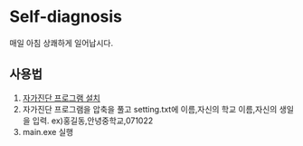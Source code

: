 # Self-diagnosis
매일 아침 상쾌하게 일어납시다.

## 사용법
1. [자가진단 프로그램 설치](https://github.com/1-EXON/Self-diagnosis/releases/download/v1.1/file.zip)
2. 자가진단 프로그램을 압축을 풀고 setting.txt에 이름,자신의 학교 이름,자신의 생일을 입력.
ex)홍길동,안녕중학교,071022
3. main.exe 실행